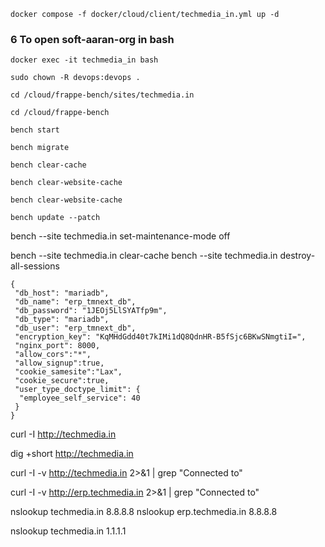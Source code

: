 
```
docker compose -f docker/cloud/client/techmedia_in.yml up -d
```

### 6 To open soft-aaran-org in bash
```
docker exec -it techmedia_in bash
```

```
sudo chown -R devops:devops .
```


```
cd /cloud/frappe-bench/sites/techmedia.in
```

```
cd /cloud/frappe-bench
```

```
bench start
```

```
bench migrate
```

```
bench clear-cache
```

```
bench clear-website-cache
```

```
bench clear-website-cache
```


```
bench update --patch
```

bench --site techmedia.in  set-maintenance-mode off

bench --site techmedia.in clear-cache
bench --site techmedia.in destroy-all-sessions



```
{
 "db_host": "mariadb",
 "db_name": "erp_tmnext_db",
 "db_password": "1JEOj5LlSYATfp9m",
 "db_type": "mariadb",
 "db_user": "erp_tmnext_db",
 "encryption_key": "KqMHdGdd40t7kIMi1dQ8QdnHR-B5fSjc6BKwSNmgtiI=",
 "nginx_port": 8000,
 "allow_cors":"*",
 "allow_signup":true,
 "cookie_samesite":"Lax",
 "cookie_secure":true,
 "user_type_doctype_limit": {
  "employee_self_service": 40
 }
}
```


curl -I http://techmedia.in

dig +short http://techmedia.in

curl -I -v http://techmedia.in 2>&1 | grep "Connected to"

curl -I -v http://erp.techmedia.in 2>&1 | grep "Connected to"

nslookup techmedia.in 8.8.8.8
nslookup erp.techmedia.in 8.8.8.8

nslookup techmedia.in 1.1.1.1







